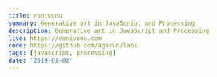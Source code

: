 ```yaml
---
title: ronivonu
summary: Generative art in JavaScript and Processing
description: Generative art in JavaScript and Processing
live: https://ronivonu.com
code: https://github.com/agarun/labs
tags: [javascript, processing]
date: '2019-01-02'
---
```

